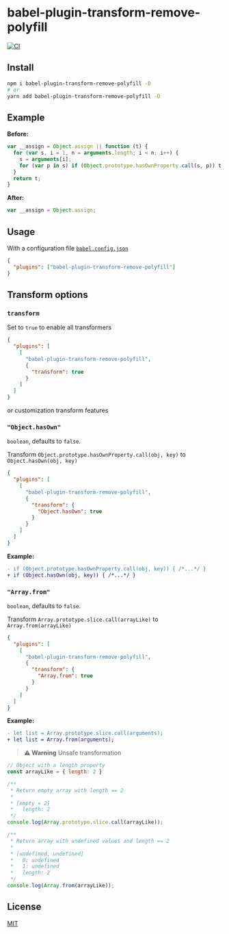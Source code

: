 # babel-plugin-transform-remove-polyfill

[![CI](https://github.com/shoonia/babel-plugin-transform-remove-polyfill/actions/workflows/ci.yml/badge.svg)](https://github.com/shoonia/babel-plugin-transform-remove-polyfill/actions/workflows/ci.yml)

## Install

```bash
npm i babel-plugin-transform-remove-polyfill -D
# or
yarn add babel-plugin-transform-remove-polyfill -D
```

## Example

**Before:**

```js
var __assign = Object.assign || function (t) {
  for (var s, i = 1, n = arguments.length; i < n; i++) {
    s = arguments[i];
    for (var p in s) if (Object.prototype.hasOwnProperty.call(s, p)) t[p] = s[p];
  }
  return t;
}
```

**After:**

```js
var __assign = Object.assign;
```

## Usage

With a configuration file [`babel.config.json`](https://babel.dev/docs/config-files#project-wide-configuration)

```json
{
  "plugins": ["babel-plugin-transform-remove-polyfill"]
}
```

## Transform options

### `transform`

Set to `true` to enable all transformers

```json
{
  "plugins": [
    [
      "babel-plugin-transform-remove-polyfill",
      {
        "transform": true
      }
    ]
  ]
}
```

or customization transform features

### `"Object.hasOwn"`

`boolean`, defaults to `false`.

Transform `Object.prototype.hasOwnProperty.call(obj, key)` to `Object.hasOwn(obj, key)`

```json
{
  "plugins": [
    [
      "babel-plugin-transform-remove-polyfill",
      {
        "transform": {
          "Object.hasOwn": true
        }
      }
    ]
  ]
}
```

**Example:**

```diff
- if (Object.prototype.hasOwnProperty.call(obj, key)) { /*...*/ }
+ if (Object.hasOwn(obj, key)) { /*...*/ }
```

### `"Array.from"`

`boolean`, defaults to `false`.

Transform `Array.prototype.slice.call(arrayLike)` to `Array.from(arrayLike)`

```json
{
  "plugins": [
    [
      "babel-plugin-transform-remove-polyfill",
      {
        "transform": {
          "Array.from": true
        }
      }
    ]
  ]
}
```

**Example:**

```diff
- let list = Array.prototype.slice.call(arguments);
+ let list = Array.from(arguments);
```

> **⚠️ Warning** Unsafe transformation

```js
// Object with a length property
const arrayLike = { length: 2 }

/**
 * Return empty array with length == 2
 *
 * [empty × 2]
 *   length: 2
 */
console.log(Array.prototype.slice.call(arrayLike));

/**
 * Return array with undefined values and length == 2
 *
 * [undefined, undefined]
 *   0: undefined
 *   1: undefined
 *   length: 2
 */
console.log(Array.from(arrayLike));
```

## License
[MIT](./LICENSE)
